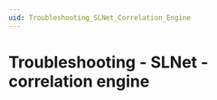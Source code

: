 ```yaml
---
uid: Troubleshooting_SLNet_Correlation_Engine
---
```


# Troubleshooting - SLNet - correlation engine
